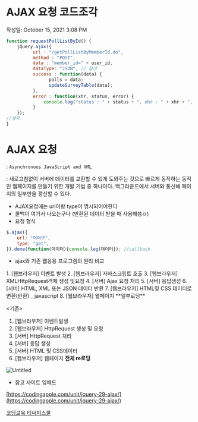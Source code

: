 # AJAX 요청 코드조각

작성일: October 15, 2021 3:08 PM

```jsx
function requestPollListById() {
	jQuery.ajax({
          url : "/getPollListByMemberId.do",
          method : "POST",
          data : "member_id=" + user_id,
          dataType: "JSON", // 옵션
          success : function(data) {
      	  		polls = data;
                updateSurveyTable(data);
          },
          error : function(xhr, status, error) {
        	  console.log("status : " + status + ", xhr : " + xhr + ", error : "+ error);
          }
    });
//생략
}
```

# AJAX 요청

: `Asynchronous JavaScript and XML`

: 새로고침없이 서버에 데이터를 교환할 수 있게 도와주는 것으로 빠르게 동작하는 동적인 웹페이지를 만들기 위한 개발 기법 중 하나이다. 백그라운드에서 서버와 통신해 페이지의 일부만을 갱신할 수 있다.

- AJAX요청에는 url이랑 type이 명시되어야한다
- 콜백이 여기서 나오는구나 (반환된 데이터 받을 때 사용해씅ㅁ)
- 요청 형식

```jsx
$.ajax({
	url: "어쩌구",
	type: "get",
}).done(function(데이터){console.log(데이터}); //callback
```

- ajax와 기존 웹응용 프로그램의 원리 비교
<AJAX>
1. [웹브라우저] 이벤트 발생
2. [웹브라우저] 자바스크립트 호출
3. [웹브라우저] XMLHttpRequest객체 생성 및요청
4. [서버] Ajax 요청 처리
5. [서버] 응답생성
6. [서버] HTML, XML 또는 JSON 데이터 반환
7. [웹브라우저] HTML및 CSS 데이터로 변환(반환) _ javascript
8. [웹브라우저] 웹페이지 **일부로딩**

<기존>
1. [웹브라우저] 이벤트발생
2. [웹브라우저] HttpRequest 생성 및 요청
3. [서버] HttpRequest 처리
4. [서버] 응답 생성
5. [서버] HTML 및 CSS데이터
6. [웹브라우저] 웹페이지 **전체 re로딩**

![Untitled](AJAX%20%E1%84%8B%E1%85%AD%E1%84%8E%E1%85%A5%E1%86%BC%20%E1%84%8F%E1%85%A9%E1%84%83%E1%85%B3%E1%84%8C%E1%85%A9%E1%84%80%E1%85%A1%E1%86%A8%207f3a71743aef42b2912a39a40c21be7f/Untitled.png)

- 참고 사이트 임베드

[https://codingapple.com/unit/jquery-29-ajax/](https://codingapple.com/unit/jquery-29-ajax/)

[코딩교육 티씨피스쿨](http://tcpschool.com/ajax/ajax_intro_basic)
